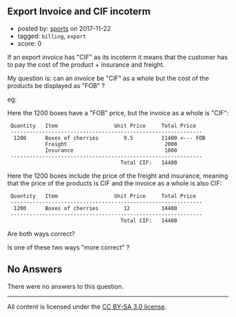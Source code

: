 ## Export Invoice and CIF incoterm

- posted by: [sports](https://stackexchange.com/users/1477527/sports) on 2017-11-22
- tagged: `billing`, `export`
- score: 0

If an export invoice has "CIF" as its incoterm it means that the customer has to pay the cost of the product + insurance and freight.

My question is: can an invoice be "CIF" as a whole but the cost of the products be displayed as "FOB" ? 

eg: 

Here the 1200 boxes have a "FOB" price, but the invoice as a whole is "CIF":

     Quantity   Item                  Unit Price     Total Price
     -------------------------------------------------------------
      1200      Boxes of cherries        9.5         11400 <--- FOB
                Freight                               2000
                Insurance                             1000
     -------------------------------------------------------------
                                        Total CIF:   14400  

Here the 1200 boxes include the price of the freight and insurance, meaning that the price of the products is CIF and the invoice as a whole is also CIF:

     Quantity   Item                  Unit Price     Total Price
     -------------------------------------------------------------
      1200      Boxes of cherries        12          14400
     -------------------------------------------------------------
                                        Total CIF:   14400

Are both ways correct?

Is one of these two ways "more correct" ?

## No Answers

There were no answers to this question.


---

All content is licensed under the [CC BY-SA 3.0 license](https://creativecommons.org/licenses/by-sa/3.0/).
